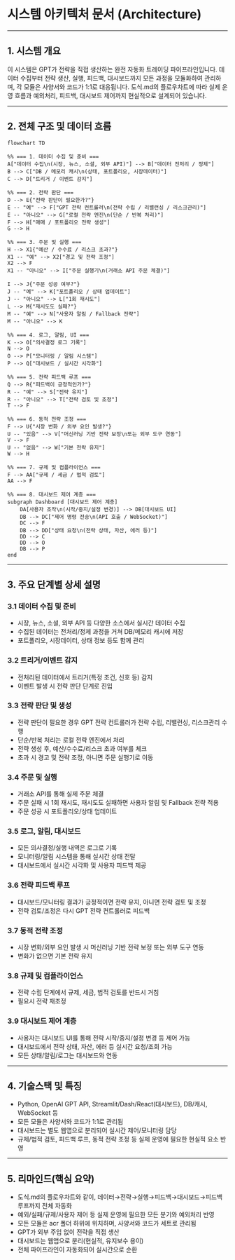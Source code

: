 # 시스템 아키텍처 문서 (Architecture)

---

## 1. 시스템 개요

이 시스템은 GPT가 전략을 직접 생산하는 완전 자동화 트레이딩 파이프라인입니다. 데이터 수집부터 전략 생산, 실행, 피드백, 대시보드까지 모든 과정을 모듈화하여 관리하며, 각 모듈은 사양서와 코드가 1:1로 대응됩니다. 도식.md의 플로우차트에 따라 실제 운영 흐름과 예외처리, 피드백, 대시보드 제어까지 현실적으로 설계되어 있습니다.

---

## 2. 전체 구조 및 데이터 흐름

```mermaid
flowchart TD

%% === 1. 데이터 수집 및 준비 ===
A["데이터 수집\n(시장, 뉴스, 소셜, 외부 API)"] --> B["데이터 전처리 / 정제"]
B --> C["DB / 메모리 캐시\n(상태, 포트폴리오, 시장데이터)"]
C --> D["트리거 / 이벤트 감지"]

%% === 2. 전략 판단 ===
D --> E{"전략 판단이 필요한가?"}
E -- "예" --> F["GPT 전략 컨트롤러\n(전략 수립 / 리밸런싱 / 리스크관리)"]
E -- "아니오" --> G["로컬 전략 엔진\n(단순 / 반복 처리)"]
F --> H["매매 / 포트폴리오 전략 생성"]
G --> H

%% === 3. 주문 및 실행 ===
H --> X1{"예산 / 수수료 / 리스크 초과?"}
X1 -- "예" --> X2["경고 및 전략 조정"]
X2 --> F
X1 -- "아니오" --> I["주문 실행기\n(거래소 API 주문 체결)"]

I --> J{"주문 성공 여부?"}
J -- "예" --> K["포트폴리오 / 상태 업데이트"]
J -- "아니오" --> L["1회 재시도"]
L --> M{"재시도도 실패?"}
M -- "예" --> N["사용자 알림 / Fallback 전략"]
M -- "아니오" --> K

%% === 4. 로그, 알림, UI ===
K --> O["의사결정 로그 기록"]
N --> O
O --> P["모니터링 / 알림 시스템"]
P --> Q["대시보드 / 실시간 시각화"]

%% === 5. 전략 피드백 루프 ===
Q --> R{"피드백이 긍정적인가?"}
R -- "예" --> S["전략 유지"]
R -- "아니오" --> T["전략 검토 및 조정"]
T --> F

%% === 6. 동적 전략 조정 ===
F --> U{"시장 변화 / 외부 요인 발생?"}
U -- "있음" --> V["머신러닝 기반 전략 보정\n또는 외부 도구 연동"]
V --> F
U -- "없음" --> W["기본 전략 유지"]
W --> H

%% === 7. 규제 및 컴플라이언스 ===
F --> AA["규제 / 세금 / 법적 검토"]
AA --> F

%% === 8. 대시보드 제어 계층 ===
subgraph Dashboard [대시보드 제어 계층]
    DA[사용자 조작\n(시작/중지/설정 변경)] --> DB[대시보드 UI]
    DB --> DC["제어 명령 전송\n(API 호출 / WebSocket)"]
    DC --> F
    DB --> DD["상태 요청\n(전략 상태, 자산, 에러 등)"]
    DD --> C
    DD --> O
    DB --> P
end
```

---

## 3. 주요 단계별 상세 설명

### 3.1 데이터 수집 및 준비
- 시장, 뉴스, 소셜, 외부 API 등 다양한 소스에서 실시간 데이터 수집
- 수집된 데이터는 전처리/정제 과정을 거쳐 DB/메모리 캐시에 저장
- 포트폴리오, 시장데이터, 상태 정보 등도 함께 관리

### 3.2 트리거/이벤트 감지
- 전처리된 데이터에서 트리거(특정 조건, 신호 등) 감지
- 이벤트 발생 시 전략 판단 단계로 진입

### 3.3 전략 판단 및 생성
- 전략 판단이 필요한 경우 GPT 전략 컨트롤러가 전략 수립, 리밸런싱, 리스크관리 수행
- 단순/반복 처리는 로컬 전략 엔진에서 처리
- 전략 생성 후, 예산/수수료/리스크 초과 여부를 체크
- 초과 시 경고 및 전략 조정, 아니면 주문 실행기로 이동

### 3.4 주문 및 실행
- 거래소 API를 통해 실제 주문 체결
- 주문 실패 시 1회 재시도, 재시도도 실패하면 사용자 알림 및 Fallback 전략 적용
- 주문 성공 시 포트폴리오/상태 업데이트

### 3.5 로그, 알림, 대시보드
- 모든 의사결정/실행 내역은 로그로 기록
- 모니터링/알림 시스템을 통해 실시간 상태 전달
- 대시보드에서 실시간 시각화 및 사용자 피드백 제공

### 3.6 전략 피드백 루프
- 대시보드/모니터링 결과가 긍정적이면 전략 유지, 아니면 전략 검토 및 조정
- 전략 검토/조정은 다시 GPT 전략 컨트롤러로 피드백

### 3.7 동적 전략 조정
- 시장 변화/외부 요인 발생 시 머신러닝 기반 전략 보정 또는 외부 도구 연동
- 변화가 없으면 기본 전략 유지

### 3.8 규제 및 컴플라이언스
- 전략 수립 단계에서 규제, 세금, 법적 검토를 반드시 거침
- 필요시 전략 재조정

### 3.9 대시보드 제어 계층
- 사용자는 대시보드 UI를 통해 전략 시작/중지/설정 변경 등 제어 가능
- 대시보드에서 전략 상태, 자산, 에러 등 실시간 요청/조회 가능
- 모든 상태/알림/로그는 대시보드와 연동

---

## 4. 기술스택 및 특징

- Python, OpenAI GPT API, Streamlit/Dash/React(대시보드), DB/캐시, WebSocket 등
- 모든 모듈은 사양서와 코드가 1:1로 관리됨
- 대시보드는 별도 웹앱으로 분리되어 실시간 제어/모니터링 담당
- 규제/법적 검토, 피드백 루프, 동적 전략 조정 등 실제 운영에 필요한 현실적 요소 반영

---

## 5. 리마인드(핵심 요약)

- 도식.md의 플로우차트와 같이, 데이터→전략→실행→피드백→대시보드→피드백 루프까지 전체 자동화
- 예외/실패/규제/사용자 제어 등 실제 운영에 필요한 모든 분기와 예외처리 반영
- 모든 모듈은 acr 폴더 하위에 위치하며, 사양서와 코드가 세트로 관리됨
- GPT가 외부 주입 없이 전략을 직접 생산
- 대시보드는 웹앱으로 분리(현실적, 유지보수 용이)
- 전체 파이프라인이 자동화되어 실시간으로 순환 
